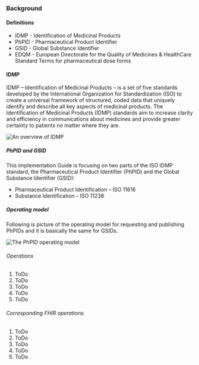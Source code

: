 ### Background

#### Definitions
- IDMP - Identification of Medicinal Products
- PhPID - Pharmaceutical Product Identifier
- GSID - Global Substance Identifier
- EDQM - European Directorate for the Quality of Medicines & HealthCare Standard Terms for pharmaceutical dose forms

#### IDMP

IDMP – Identification of Medicinal Products – is a set of five standards developed by the International Organization for Standardization (ISO) to create a universal framework of structured, coded data that uniquely identify and describe all key aspects of medicinal products.
The Identification of Medicinal Products (IDMP) standards aim to increase clarity and efficiency in communications about medicines and provide greater certainty to patients no matter where they are.

<img src="Overview.png" alt="An overview of IDMP"/>
<br clear="all"/>

##### PhPID and GSID 

This Implementation Guide is focusing on two parts of the ISO IDMP standard, the Pharmaceutical Product Identifier (PhPID) and the Global Substance Identifier (GSID):
- Pharmaceutical Product Identification – ISO 11616 
- Substance Identification – ISO 11238 

##### Operating model

Following is picture of the operating model for requesting and publishing PhPIDs and it is basically the same for GSIDs. 

<img src="OperatingModel.png" alt="The PhPID operating model"/>
<br clear="all"/>

###### Operations
1. ToDo 
2. ToDo 
3. ToDo 
4. ToDo 
5. ToDo 

###### Corresponding FHIR operations 
1. ToDo 
2. ToDo 
3. ToDo 
4. ToDo 
5. ToDo 





